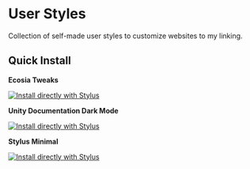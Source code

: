# User Styles
Collection of self-made user styles to customize websites to my linking.

## Quick Install

**Ecosia Tweaks**

[![Install directly with Stylus](https://img.shields.io/badge/Install%20directly%20with-Stylus-238b8b.svg)](https://raw.githubusercontent.com/abrusle/userstyles/master/ucss/ecosia/ecosia.user.css)

**Unity Documentation Dark Mode**

[![Install directly with Stylus](https://img.shields.io/badge/Install%20directly%20with-Stylus-238b8b.svg)](https://raw.githubusercontent.com/abrusle/userstyles/master/ucss/unitydocs/unitydocsdarkmode.user.css)


**Stylus Minimal**

[![Install directly with Stylus](https://img.shields.io/badge/Install%20directly%20with-Stylus-238b8b.svg)](https://raw.githubusercontent.com/abrusle/userstyles/master/ucss/stylus/stylus.user.css)
